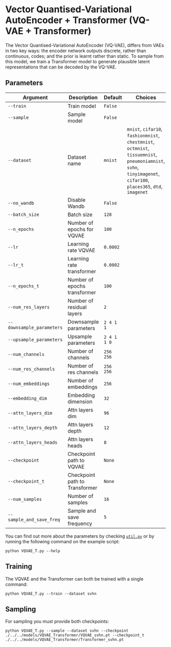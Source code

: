 # Vector Quantised-Variational AutoEncoder + Transformer (VQ-VAE + Transformer)

The Vector Quantised-Variational AutoEncoder (VQ-VAE), differs from VAEs in two key ways: the encoder network outputs discrete, rather than continuous, codes; and the prior is learnt rather than static. To sample from this model, we train a Transformer model to generate plausible latent representations that can be decoded by the VQ-VAE.

## Parameters

| Argument                    | Description                                      | Default    | Choices                                                      |
|-----------------------------|--------------------------------------------------|------------|--------------------------------------------------------------|
| `--train`                   | Train model                                      | `False`    |                                                              |
| `--sample`                  | Sample model                                     | `False`    |                                                              |
| `--dataset`               | Dataset name                                       | `mnist`  | `mnist`, `cifar10`, `fashionmnist`, `chestmnist`, `octmnist`, `tissuemnist`, `pneumoniamnist`, `svhn`, `tinyimagenet`, `cifar100`, `places365`, `dtd`, `imagenet`            |
| `--no_wandb`              | Disable Wandb                                      | `False`  |                                                                                                                                                                              |
| `--batch_size`              | Batch size                                       | `128`      |                                                              |
| `--n_epochs`                | Number of epochs for VQVAE                       | `100`      |                                                              |
| `--lr`                      | Learning rate VQVAE                              | `0.0002`   |                                                              |
| `--lr_t`                    | Learning rate transformer                        | `0.0002`   |                                                              |
| `--n_epochs_t`              | Number of epochs transformer                     | `100`      |                                                              |
| `--num_res_layers`          | Number of residual layers                        | `2`        |                                                              |
| `--downsample_parameters`   | Downsample parameters                            | `2 4 1 1`  |                                                              |
| `--upsample_parameters`     | Upsample parameters                              | `2 4 1 1 0`|                                                              |
| `--num_channels`            | Number of channels                               | `256 256`  |                                                              |
| `--num_res_channels`        | Number of res channels                           | `256 256`  |                                                              |
| `--num_embeddings`          | Number of embeddings                             | `256`      |                                                              |
| `--embedding_dim`           | Embedding dimension                              | `32`       |                                                              |
| `--attn_layers_dim`         | Attn layers dim                                  | `96`       |                                                              |
| `--attn_layers_depth`       | Attn layers depth                                | `12`       |                                                              |
| `--attn_layers_heads`       | Attn layers heads                                | `8`        |                                                              |
| `--checkpoint`              | Checkpoint path to VQVAE                         | `None`     |                                                              |
| `--checkpoint_t`            | Checkpoint path to Transformer                   | `None`     |                                                              |
| `--num_samples`             | Number of samples                                | `16`       |                                                              |
| `--sample_and_save_freq`    | Sample and save frequency                        | `5`        |                                                              |

You can find out more about the parameters by checking [`util.py`](./../src/generativezoo/utils/util.py) or by running the following command on the example script:

    python VQVAE_T.py --help

## Training

The VQVAE and the Transformer can both be trained with a single command:

    python VQVAE_T.py --train --dataset svhn

## Sampling

For sampling you must provide both checkpoints:

    python VQVAE_T.py --sample --dataset svhn --checkpoint ./../../models/VQVAE_Transformer/VQVAE_svhn.pt --checkpoint_t ./../../models/VQVAE_Transformer/Transformer_svhn.pt